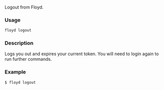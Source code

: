 Logout from Floyd.

### Usage
```bash
floyd logout
```

### Description
Logs you out and expires your current token. You will need to login again to run further commands.

### Example
```bash
$ floyd logout
```
